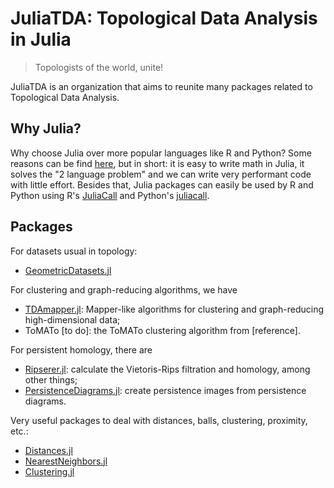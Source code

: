 # JuliaTDA: Topological Data Analysis in Julia

> Topologists of the world, unite!

JuliaTDA is an organization that aims to reunite many packages related to Topological Data Analysis.

## Why Julia?

Why choose Julia over more popular languages like R and Python? Some reasons can be find [here](https://juliadatascience.io/programmers), but in short: 
it is easy to write math in Julia, it solves the "2 language problem" and we can write very performant code with little effort. 
Besides that, Julia packages can easily be used by R and Python using R's [JuliaCall](https://github.com/Non-Contradiction/JuliaCall) and 
Python's [juliacall](https://pypi.org/project/juliacall/).

## Packages

For datasets usual in topology:
- [GeometricDatasets.jl](https://github.com/JuliaTDA/GeometricDatasets.jl)

For clustering and graph-reducing algorithms, we have 
- [TDAmapper.jl](https://github.com/JuliaTDA/TDAmapper.jl): Mapper-like algorithms for clustering and graph-reducing high-dimensional data;
- ToMATo [to do]: the ToMATo clustering algorithm from [reference].

For persistent homology, there are 
- [Ripserer.jl](https://github.com/mtsch/Ripserer.jl): calculate the Vietoris-Rips filtration and homology, among other things;
- [PersistenceDiagrams.jl](https://github.com/mtsch/PersistenceDiagrams.jl): create persistence images from persistence diagrams.

Very useful packages to deal with distances, balls, clustering, proximity, etc.:

- [Distances.jl](https://github.com/JuliaStats/Distances.jl)
- [NearestNeighbors.jl](https://github.com/KristofferC/NearestNeighbors.jl)
- [Clustering.jl](https://github.com/JuliaStats/Clustering.jl)
